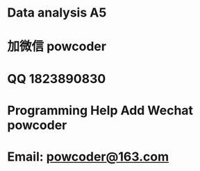 # Data analysis A5
# 加微信 powcoder

# QQ 1823890830

# Programming Help Add Wechat powcoder

# Email: powcoder@163.com

